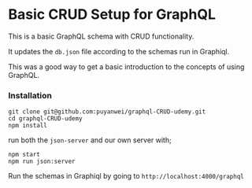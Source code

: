# Basic CRUD Setup for GraphQL

This is a basic GraphQL schema with CRUD functionality.

It updates the `db.json` file according to the schemas run in Graphiql.

This was a good way to get a basic introduction to the concepts of using GraphQL.

### Installation

```
git clone git@github.com:puyanwei/graphql-CRUD-udemy.git
cd graphql-CRUD-udemy
npm install
```

run both the `json-server` and our own server with;

```
npm start
npm run json:server
```

Run the schemas in Graphiql by going to `http://localhost:4000/graphql`
